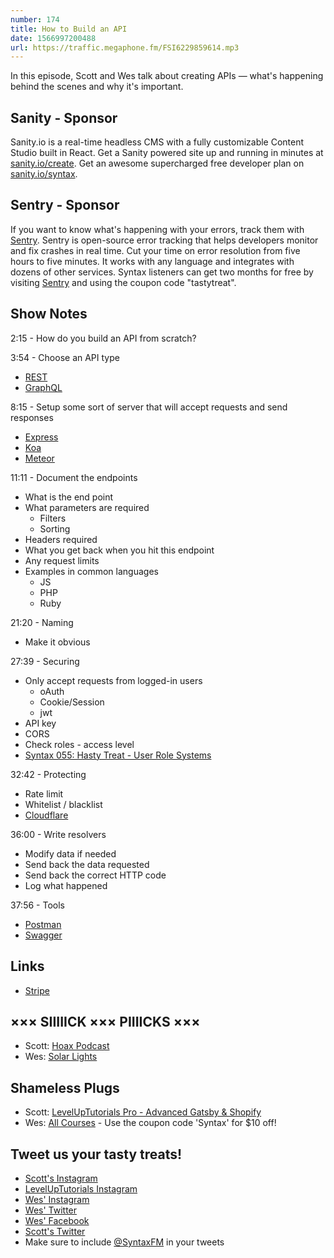 ```yaml
---
number: 174
title: How to Build an API
date: 1566997200488
url: https://traffic.megaphone.fm/FSI6229859614.mp3
---
```


In this episode, Scott and Wes talk about creating APIs — what's happening behind the scenes and why it's important.

## Sanity - Sponsor
Sanity.io is a real-time headless CMS with a fully customizable Content Studio built in React. Get a Sanity powered site up and running in minutes at [sanity.io/create](https://www.sanity.io/create). Get an awesome supercharged free developer plan on [sanity.io/syntax](https://www.sanity.io/syntax).

## Sentry - Sponsor
If you want to know what's happening with your errors, track them with [Sentry](https://sentry.io/). Sentry is open-source error tracking that helps developers monitor and fix crashes in real time. Cut your time on error resolution from five hours to five minutes. It works with any language and integrates with dozens of other services. Syntax listeners can get two months for free by visiting [Sentry](https://sentry.io/) and using the coupon code "tastytreat".

## Show Notes

2:15 - How do you build an API from scratch?

3:54 - Choose an API type

* [REST](https://restfulapi.net/)
* [GraphQL](https://graphql.org/)

8:15 - Setup some sort of server that will accept requests and send responses

* [Express](https://expressjs.com)
* [Koa](https://koajs.com)
* [Meteor](https://www.meteor.com)

11:11 - Document the endpoints

* What is the end point
* What parameters are required
  * Filters
  * Sorting
* Headers required
* What you get back when you hit this endpoint
* Any request limits
* Examples in common languages
  * JS
  * PHP
  * Ruby

21:20 - Naming

* Make it obvious

27:39 - Securing

* Only accept requests from logged-in users
    - oAuth
    - Cookie/Session
    - jwt
* API key
* CORS
* Check roles - access level
* [Syntax 055: Hasty Treat - User Role Systems](https://syntax.fm/show/055/hasty-treat-user-role-systems)

32:42 - Protecting

* Rate limit
* Whitelist / blacklist
* [Cloudflare](https://www.cloudflare.com/)

36:00 - Write resolvers 

* Modify data if needed
* Send back the data requested
* Send back the correct HTTP code
* Log what happened

37:56 - Tools

* [Postman](https://www.getpostman.com/)
* [Swagger](https://swagger.io/)

## Links
* [Stripe](https://stripe.com/)

## ××× SIIIIICK ××× PIIIICKS ×××
* Scott: [Hoax Podcast](https://podcasts.apple.com/us/podcast/hoax/id1354226895)
* Wes: [Solar Lights](https://amzn.to/31NFwyH)

## Shameless Plugs
* Scott: [LevelUpTutorials Pro - Advanced Gatsby & Shopify](https://www.leveluptutorials.com/pro)
* Wes: [All Courses](https://wesbos.com/courses/) - Use the coupon code 'Syntax' for $10 off!

## Tweet us your tasty treats!
* [Scott's Instagram](https://www.instagram.com/stolinski/)
* [LevelUpTutorials Instagram](https://www.instagram.com/LevelUpTutorials/)
* [Wes' Instagram](https://www.instagram.com/wesbos/)
* [Wes' Twitter](https://twitter.com/wesbos)
* [Wes' Facebook](https://www.facebook.com/wesbos.developer)
* [Scott's Twitter](https://twitter.com/stolinski)
* Make sure to include [@SyntaxFM](https://twitter.com/SyntaxFM) in your tweets